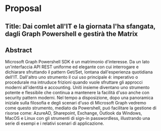 # Proposal

## Title: Dai comlet all'IT e la giornata l'ha sfangata, dagli Graph Powershell e gestirà the Matrix

## Abstract

Microsoft Graph Powershell SDK é un matrimonio d'interesse. Da un lato un'interfaccia API REST uniforme ed elegante con cui interrogare e dichiarare sfruttando il pattern Get/Set, lontana dall'esperienza quotidiana dell'IT. Dall'altro uno strumento il cui uso principale é: imperativo o procedurale ma intruduce frizioni quando vuole sfruttare gli approcci moderni all'identitá e accounting. Uniti insieme diventano uno strumento potente e flessibile che continua a mantenere la facilitá d'uso anche con security pattern moderni. Nel tempo a disposizione, dopo una panoramica iniziale sulla filosofia e degli scenari d'uso di Microsoft Graph vedremo come questo strumento, mediato da Powershell, puó facilitare la gestione di risorse come: AzureAD, Sharepoint, Exchange, Outlook da Windows, MacOS e Linux con gli strumenti di sign-in passwordless, illustrando una serie di esempi e i relativi scenari di applicazione.